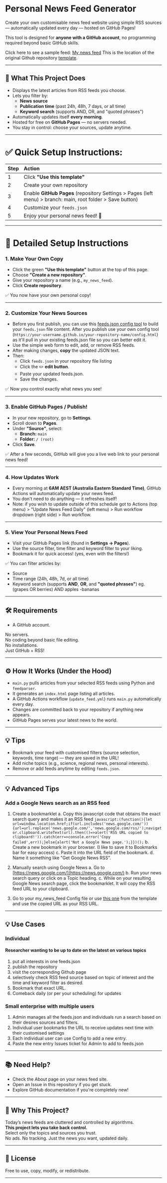 # Personal News Feed Generator

Create your own customisable news feed website using simple RSS sources — automatically updated every day — hosted on GitHub Pages!

This tool is designed for **anyone with a GitHub account**, no programming required beyond basic GitHub skills.

Click here to see a sample feed: [My news feed](https://technoid99.github.io/my_news_feed/index.html)
This is the location of the original Github repository [template](https://github.com/technoid99/my_news_feed/).

---

## 📌 What This Project Does

- Displays the latest articles from RSS feeds you choose.
- Lets you filter by:
  - **News source**
  - **Publication time** (past 24h, 48h, 7 days, or all time)
  - **Keyword search** (supports AND, OR, and "quoted phrases")
- Automatically updates itself **every morning**.
- Hosted for free on **GitHub Pages** — no servers needed.
- You stay in control: choose your sources, update anytime.

---

# ✅ Quick Setup Instructions:

| Step | Action |
|:-----|:-------|
| 1 | Click **"Use this template"** |
| 2 | Create your own repository |
| 3 | Enable **GitHub Pages** (repository Settings > Pages (left menu) > branch: main, root folder > Save button) |
| 4 | Customize your `feeds.json` | [feeds.json Config tool](https://technoid99.github.io/my_news_feed/config.html)
| 5 | Enjoy your personal news feed! 🚀 |

---

# 🚀 Detailed Setup Instructions

### 1. Make Your Own Copy

- Click the green **"Use this template"** button at the top of this page.
- Choose **"Create a new repository"**.
- Give your repository a name (e.g., `my_news_feed`).
- Click **Create repository**.

✅ You now have your own personal copy!

---

### 2. Customize Your News Sources

- Before you first publish, you can use this [feeds.json config tool](https://technoid99.github.io/my_news_feed/config.html) to build your ```feeds.json``` file content. After you publish use your own config tool (```https://your-username.github.io/your-repository-name/config.html```) as it'll pull in your existing feeds.json file so you can better edit it.
- Use the simple web form to edit, add, or remove RSS feeds.
- After making changes, **copy** the updated JSON text.
- Then:
  - Click `feeds.json` in your repository file listing
  - Click the ✏️ **edit button**.
  - Paste your updated feeds.json.
  - Save the changes.

✅ Now you control exactly what news you see!

---

### 3. Enable GitHub Pages / Publish!

- In your new repository, go to **Settings**.
- Scroll down to **Pages**.
- Under **"Source"**, select:
  - **Branch:** `main`
  - **Folder:** `/ (root)`
- Click **Save**.

✅ After a few seconds, GitHub will give you a live web link to your personal news feed!

---

### 4. How Updates Work

- Every morning at **6AM AEST (Australia Eastern Standard Time)**,
  GitHub Actions will automatically update your news feed.
- You don't need to do anything — it refreshes itself!
- Note: if you wish to update outside of this schedule got to Actions (top menu) > "Update News Feed Daily" (left menu) > Run workflow dropdown (right side) > Run workflow.

---

### 5. View Your Personal News Feed

- Visit your GitHub Pages link (found in **Settings → Pages**).
- Use the source filter, time filter and keyword filter to your liking.
- Bookmark it for quick access! (yes, even with the filters!)

✅ You can filter articles by:
- Source
- Time range (24h, 48h, 7d, or all time)
- Keyword search (supports **AND**, **OR**, and **"quoted phrases"**) eg. (grapes OR berries) AND apples -bananas

---

## 🛠 Requirements

- A GitHub account.

No servers.  
No coding beyond basic file editing.  
No installations.  
Just GitHub + RSS!

---

## ⚙️ How It Works (Under the Hood)

- `main.py` pulls articles from your selected RSS feeds using Python and `feedparser`.
- It generates an `index.html` page listing all articles.
- A GitHub Actions workflow (`update_feed.yml`) runs `main.py` automatically every day.
- Changes are committed back to your repository if anything new appears.
- GitHub Pages serves your latest news to the world.

---

## 💡 Tips

- Bookmark your feed with customised filters (source selection, keywords, time range) — they are saved in the URL!
- Add niche topics (e.g., science, regional news, personal interests).
- Remove or add feeds anytime by editing `feeds.json`.

---

## 💡 Advanced Tips

### Add a Google News search as an RSS feed

1. Create a bookmarklet
a. Copy this javascript code that obtains the exact search query and makes it an RSS feed ```javascript:(function(){let url=window.location.href;if(url.includes('news.google.com/')){url=url.replace('news.google.com/','news.google.com/rss/');navigator.clipboard.writeText(url).then(()=>alert('RSS URL copied to clipboard!')).catch(err=>console.error('Copy failed',err));}else{alert('Not a Google News page.');}})();```
b. Create a new bookmark in your browser. (I like to save it to Bookmarks bar for easy access)
c. Paste it into the URL field of the bookmark.
d. Name it something like "Get Google News RSS".

2. Manually search using Google News
a. Go to [https://news.google.com/](https://news.google.com/)
b. Run your news search query or click on a Topic heading.
c. While on your resulting Google News search page, click the bookmarklet. It will copy the RSS feed URL to your clipboard.

3. Go to your my_news_feed Config file or use [this one](https://technoid99.github.io/my_news_feed/config.html) from the template and use the copied URL as your RSS URL.
---

## 💡 Use Cases

### Individual

#### Researcher wanting to be up to date on the latest on various topics
1. put all interests in one feeds.json
2. publish the repository
3. visit the corresponding Github page
4. selectively check RSS feed source based on topic of interest and the time and keyword filter as desired.
5. Bookmark that exact URL.
6. Comeback daily (or per your scheduling) for updates

### Small enterprise with multiple users

1. Admin manages all the feeds.json and individuals run a search based on their desires sources and filters.
2. Individual user bookmarks the URL to receive updates next time with their customised settings
3. Each individual user can use Config to add a new entry.
4. Paste the new entry Issues ticket for Admin to add to feeds.json

---

## 📚 Need Help?

- Check the About page on your news feed site.
- Open an Issue in this repository if you get stuck.
- Explore GitHub documentation if you're completely new!

---

## 🤔 Why This Project?

Today’s news feeds are cluttered and controlled by algorithms.  
**This project lets you take back control.**  
Select only the topics and sources you trust.  
No ads. No tracking. Just the news you want, updated daily.

---

## 📝 License

Free to use, copy, modify, or redistribute.

---
